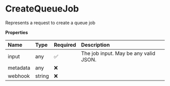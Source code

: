 # CreateQueueJob

Represents a request to create a queue job

**Properties**

| Name     | Type   | Required | Description                           |
| :------- | :----- | :------- | :------------------------------------ |
| input    | any    | ✅       | The job input. May be any valid JSON. |
| metadata | any    | ❌       |                                       |
| webhook  | string | ❌       |                                       |
